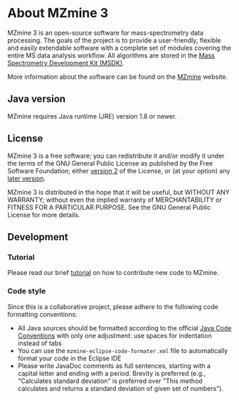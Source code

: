 # About MZmine 3

MZmine 3 is an open-source software for mass-spectrometry data processing. The goals of the project is to provide a user-friendly, flexible and easily extendable software with a complete set of modules covering the entire MS data analysis workflow. All algorithms are stored in the [Mass Spectrometry Development Kit (MSDK)](https://github.com/msdk/msdk).

More information about the software can be found on the [MZmine](http://mzmine.github.io/) website.

## Java version

MZmine requires Java runtime (JRE) version 1.8 or newer.

## License
MZmine 3 is a free software; you can redistribute it and/or modify it under the terms of the GNU General Public License as published by the Free Software Foundation; either [version 2](http://www.gnu.org/licenses/gpl-2.0.html) of the License, or (at your option) any [later version](http://www.gnu.org/licenses/gpl.html).

MZmine 3 is distributed in the hope that it will be useful, but WITHOUT ANY WARRANTY; without even the implied warranty of MERCHANTABILITY or FITNESS FOR A PARTICULAR PURPOSE. See the GNU General Public License for more details.

## Development

### Tutorial

Please read our brief [tutorial](http://mzmine.github.io/development.html) on how to contribute new code to MZmine.

### Code style

Since this is a collaborative project, please adhere to the following code formatting conventions:
* All Java sources should be formatted according to the official [Java Code Conventions](http://www.oracle.com/technetwork/java/javase/documentation/codeconvtoc-136057.html) with only one adjustment: use spaces for indentation instead of tabs
* You can use the `mzmine-eclipse-code-formater.xml` file to automatically format your code in the Eclipse IDE
* Please write JavaDoc comments as full sentences, starting with a capital letter and ending with a period. Brevity is preferred (e.g., "Calculates standard deviation" is preferred over "This method calculates and returns a standard deviation of given set of numbers").
